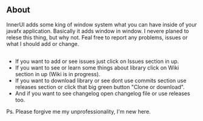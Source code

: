 ## About
InnerUI adds some king of window system what you can have inside of your javafx application.
Basically it adds window in window.
I nevere planed to relese this thing, but why not. 
Feal free to report any problems, issues or what I should add or change.

##
* If you want to add or see issues just click on Issues section in up.
* If you want to see or learn some things about library click on Wiki section in up (Wiki is in progress).
* If you want to download library or see dont use commits section use releases section or click that big green button "Clone or download".
* And if you want to see changelog open changelog file or use releases too.

Ps. Please forgive me my unprofessionality, I'm new here.
